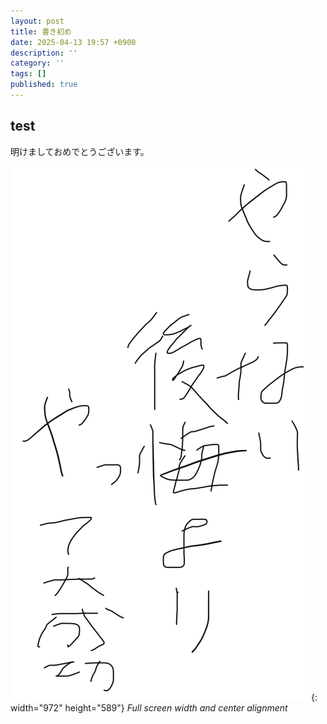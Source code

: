 ```yaml
---
layout: post
title: 書き初め
date: 2025-04-13 19:57 +0900
description: ''
category: ''
tags: []
published: true
---
```


## test

明けましておめでとうございます。

![Desktop View](/_posts/2025_images/kakizome.png){: width="972" height="589"}
_Full screen width and center alignment_
